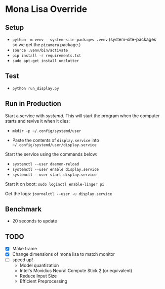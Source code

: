 # Mona Lisa Override

## Setup

- `python -m venv --system-site-packages .venv` (system-site-packages so we get the `picamera` package.)
- `source .venv/bin/activate`
- `pip install -r requirements.txt`
- `sudo apt-get install unclutter`


## Test

-  `python run_display.py`


## Run in Production

Start a service with *systemd*. This will start the program when the computer starts and revive it when it dies:

- `mkdir -p ~/.config/systemd/user`

- Paste the contents of `display.service` into `~/.config/systemd/user/display.service`

Start the service using the commands below:

- `systemctl --user daemon-reload`
- `systemctl --user enable display.service`
- `systemctl --user start display.service`

Start it on boot: `sudo loginctl enable-linger pi`

Get the logs: `journalctl --user -u display.service`


## Benchmark

- 20 seconds to update


## TODO

- [X] Make frame
- [X] Change dimensions of mona lisa to match monitor
- [ ] speed up!
    - Model quantization
    - Intel's Movidius Neural Compute Stick 2 (or equivalent)
    - Reduce Input Size
    - Efficient Preprocessing
